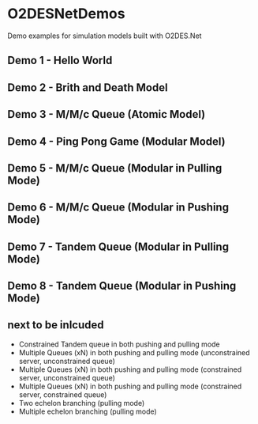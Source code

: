 # O2DESNetDemos
Demo examples for simulation models built with O2DES.Net

## Demo 1 - Hello World

## Demo 2 - Brith and Death Model

## Demo 3 - M/M/c Queue (Atomic Model)

## Demo 4 - Ping Pong Game (Modular Model)

## Demo 5 - M/M/c Queue (Modular in Pulling Mode)

## Demo 6 - M/M/c Queue (Modular in Pushing Mode)

## Demo 7 - Tandem Queue (Modular in Pulling Mode)

## Demo 8 - Tandem Queue (Modular in Pushing Mode)

## next to be inlcuded
- Constrained Tandem queue in both pushing and pulling mode
- Multiple Queues (xN) in both pushing and pulling mode (unconstrained server, unconstrained queue)
- Multiple Queues (xN) in both pushing and pulling mode (constrained server, unconstrained queue)
- Multiple Queues (xN) in both pushing and pulling mode (constrained server, constrained queue)
- Two echelon branching (pulling mode)
- Multiple echelon branching (pulling mode)
